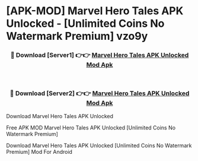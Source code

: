 # [APK-MOD] Marvel Hero Tales APK Unlocked - [Unlimited Coins No Watermark Premium] vzo9y



<div align="center">
<h3>🔴 Download [Server1] 👉👉 <a href="https://momento.my/?title=Marvel_Hero_Tales_APK_Unlocked">Marvel Hero Tales APK Unlocked Mod Apk</a></h3><br>

<h3>🔴 Download [Server2] 👉👉 <a href="https://momento.my/?title=Marvel_Hero_Tales_APK_Unlocked">Marvel Hero Tales APK Unlocked Mod Apk</a></h3>
</div>



Download Marvel Hero Tales APK Unlocked 

Free APK MOD Marvel Hero Tales APK Unlocked [Unlimited Coins No Watermark Premium]

Download Marvel Hero Tales APK Unlocked [Unlimited Coins No Watermark Premium] Mod For Android
